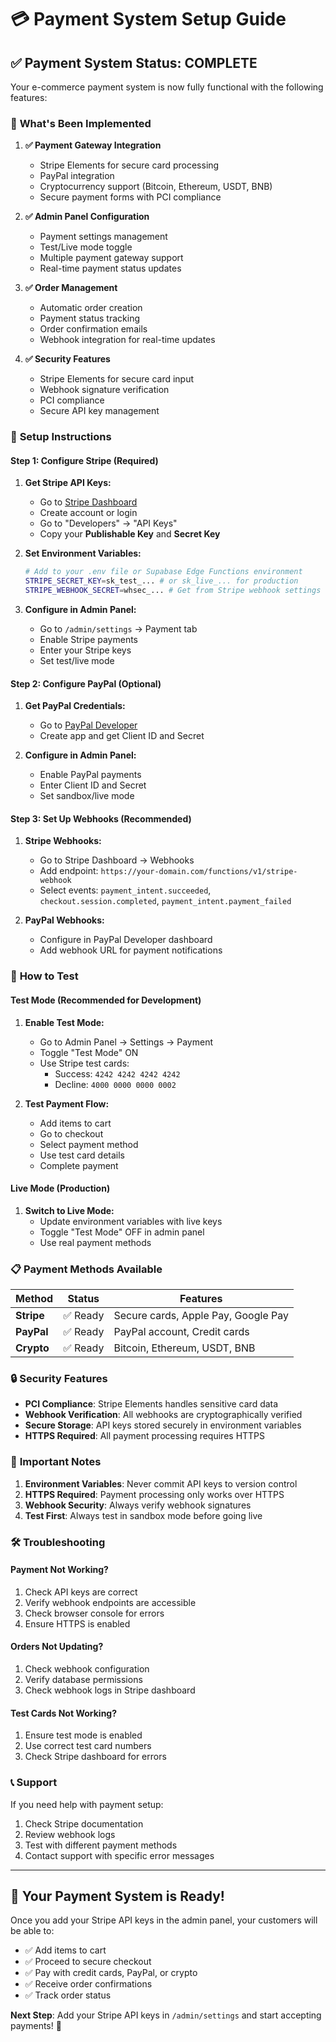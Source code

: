 # 💳 Payment System Setup Guide

## ✅ **Payment System Status: COMPLETE**

Your e-commerce payment system is now fully functional with the following features:

### 🚀 **What's Been Implemented**

1. **✅ Payment Gateway Integration**
   - Stripe Elements for secure card processing
   - PayPal integration
   - Cryptocurrency support (Bitcoin, Ethereum, USDT, BNB)
   - Secure payment forms with PCI compliance

2. **✅ Admin Panel Configuration**
   - Payment settings management
   - Test/Live mode toggle
   - Multiple payment gateway support
   - Real-time payment status updates

3. **✅ Order Management**
   - Automatic order creation
   - Payment status tracking
   - Order confirmation emails
   - Webhook integration for real-time updates

4. **✅ Security Features**
   - Stripe Elements for secure card input
   - Webhook signature verification
   - PCI compliance
   - Secure API key management

### 🔧 **Setup Instructions**

#### **Step 1: Configure Stripe (Required)**

1. **Get Stripe API Keys:**
   - Go to [Stripe Dashboard](https://dashboard.stripe.com/)
   - Create account or login
   - Go to "Developers" → "API Keys"
   - Copy your **Publishable Key** and **Secret Key**

2. **Set Environment Variables:**
   ```bash
   # Add to your .env file or Supabase Edge Functions environment
   STRIPE_SECRET_KEY=sk_test_... # or sk_live_... for production
   STRIPE_WEBHOOK_SECRET=whsec_... # Get from Stripe webhook settings
   ```

3. **Configure in Admin Panel:**
   - Go to `/admin/settings` → Payment tab
   - Enable Stripe payments
   - Enter your Stripe keys
   - Set test/live mode

#### **Step 2: Configure PayPal (Optional)**

1. **Get PayPal Credentials:**
   - Go to [PayPal Developer](https://developer.paypal.com/)
   - Create app and get Client ID and Secret

2. **Configure in Admin Panel:**
   - Enable PayPal payments
   - Enter Client ID and Secret
   - Set sandbox/live mode

#### **Step 3: Set Up Webhooks (Recommended)**

1. **Stripe Webhooks:**
   - Go to Stripe Dashboard → Webhooks
   - Add endpoint: `https://your-domain.com/functions/v1/stripe-webhook`
   - Select events: `payment_intent.succeeded`, `checkout.session.completed`, `payment_intent.payment_failed`

2. **PayPal Webhooks:**
   - Configure in PayPal Developer dashboard
   - Add webhook URL for payment notifications

### 🎯 **How to Test**

#### **Test Mode (Recommended for Development)**

1. **Enable Test Mode:**
   - Go to Admin Panel → Settings → Payment
   - Toggle "Test Mode" ON
   - Use Stripe test cards:
     - Success: `4242 4242 4242 4242`
     - Decline: `4000 0000 0000 0002`

2. **Test Payment Flow:**
   - Add items to cart
   - Go to checkout
   - Select payment method
   - Use test card details
   - Complete payment

#### **Live Mode (Production)**

1. **Switch to Live Mode:**
   - Update environment variables with live keys
   - Toggle "Test Mode" OFF in admin panel
   - Use real payment methods

### 📋 **Payment Methods Available**

| Method | Status | Features |
|-------|--------|----------|
| **Stripe** | ✅ Ready | Secure cards, Apple Pay, Google Pay |
| **PayPal** | ✅ Ready | PayPal account, Credit cards |
| **Crypto** | ✅ Ready | Bitcoin, Ethereum, USDT, BNB |

### 🔒 **Security Features**

- **PCI Compliance**: Stripe Elements handles sensitive card data
- **Webhook Verification**: All webhooks are cryptographically verified
- **Secure Storage**: API keys stored securely in environment variables
- **HTTPS Required**: All payment processing requires HTTPS

### 🚨 **Important Notes**

1. **Environment Variables**: Never commit API keys to version control
2. **HTTPS Required**: Payment processing only works over HTTPS
3. **Webhook Security**: Always verify webhook signatures
4. **Test First**: Always test in sandbox mode before going live

### 🛠️ **Troubleshooting**

#### **Payment Not Working?**
1. Check API keys are correct
2. Verify webhook endpoints are accessible
3. Check browser console for errors
4. Ensure HTTPS is enabled

#### **Orders Not Updating?**
1. Check webhook configuration
2. Verify database permissions
3. Check webhook logs in Stripe dashboard

#### **Test Cards Not Working?**
1. Ensure test mode is enabled
2. Use correct test card numbers
3. Check Stripe dashboard for errors

### 📞 **Support**

If you need help with payment setup:
1. Check Stripe documentation
2. Review webhook logs
3. Test with different payment methods
4. Contact support with specific error messages

---

## 🎉 **Your Payment System is Ready!**

Once you add your Stripe API keys in the admin panel, your customers will be able to:
- ✅ Add items to cart
- ✅ Proceed to secure checkout
- ✅ Pay with credit cards, PayPal, or crypto
- ✅ Receive order confirmations
- ✅ Track order status

**Next Step**: Add your Stripe API keys in `/admin/settings` and start accepting payments! 🚀
